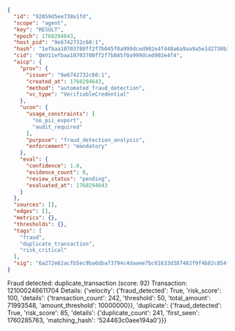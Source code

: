 ```json
{
  "id": "92059d5ee738e1fd",
  "scope": "agent",
  "key": "RESULT",
  "epoch": 1760294643,
  "host_pid": "9e6742732c60:1",
  "hash": "1efbaa10703780ff2f7b045f0a999dced902e4f448a6a9aa9a5e1d2730b30932",
  "cid": "QmV11efbaa10703780ff2f7b045f0a999dced902e4f4",
  "aicp": {
    "prov": {
      "issuer": "9e6742732c60:1",
      "created_at": 1760294643,
      "method": "automated_fraud_detection",
      "vc_type": "VerifiableCredential"
    },
    "ucon": {
      "usage_constraints": [
        "no_pii_export",
        "audit_required"
      ],
      "purpose": "fraud_detection_analysis",
      "enforcement": "mandatory"
    },
    "eval": {
      "confidence": 1.0,
      "evidence_count": 0,
      "review_status": "pending",
      "evaluated_at": 1760294643
    }
  },
  "sources": [],
  "edges": [],
  "metrics": {},
  "thresholds": {},
  "tags": [
    "fraud",
    "duplicate_transaction",
    "risk_critical"
  ],
  "sig": "6a272e62acfb5ec9ba6dba73794c4daaee7bc81633d387482f9f4b82c854f1bd"
}
```

Fraud detected: duplicate_transaction (score: 92)
Transaction: 121000246611704
Details: {'velocity': {'fraud_detected': True, 'risk_score': 100, 'details': {'transaction_count': 242, 'threshold': 50, 'total_amount': 71993548, 'amount_threshold': 10000000}}, 'duplicate': {'fraud_detected': True, 'risk_score': 85, 'details': {'duplicate_count': 241, 'first_seen': 1760285763, 'matching_hash': '524463c0aee194a0'}}}
